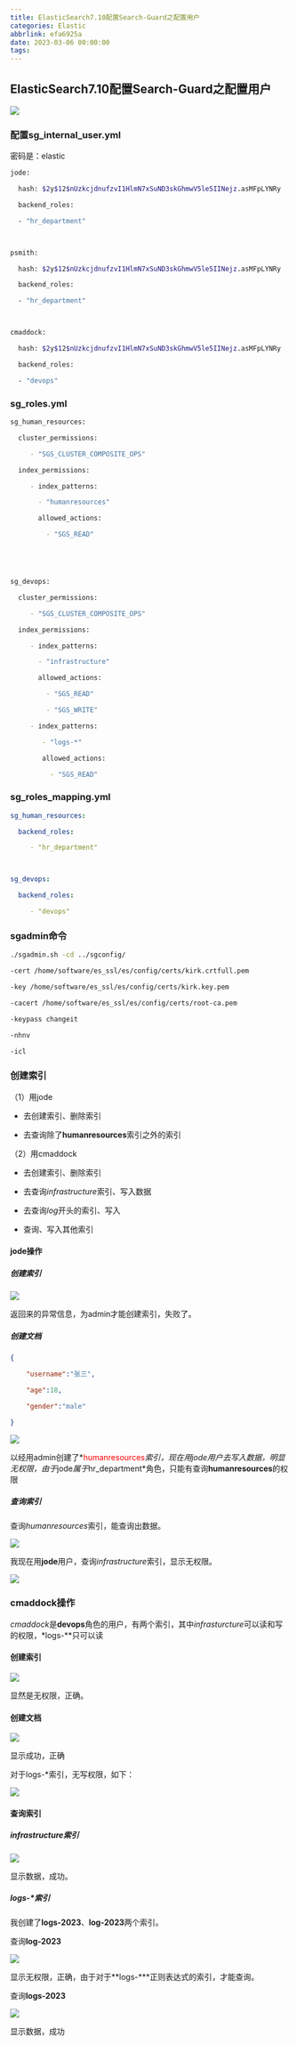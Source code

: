 ```yaml
---
title: ElasticSearch7.10配置Search-Guard之配置用户
categories: Elastic
abbrlink: efa6925a
date: 2023-03-06 00:00:00
tags:
---
```


## ElasticSearch7.10配置Search-Guard之配置用户

![](http://img.yangjiapo.cn/ElasticSearcch/角色配置.png)

<!--more-->

### 配置sg_internal_user.yml

密码是：elastic

```bash
jode:

  hash: $2y$12$nUzkcjdnufzvI1HlmN7xSuND3skGhmwV5le5IINejz.asMFpLYNRy

  backend_roles:

  - "hr_department"



psmith:

  hash: $2y$12$nUzkcjdnufzvI1HlmN7xSuND3skGhmwV5le5IINejz.asMFpLYNRy

  backend_roles:

  - "hr_department"



cmaddock:

  hash: $2y$12$nUzkcjdnufzvI1HlmN7xSuND3skGhmwV5le5IINejz.asMFpLYNRy

  backend_roles:

  - "devops"
```



### sg_roles.yml

```bash
sg_human_resources:

  cluster_permissions:

​     - "SGS_CLUSTER_COMPOSITE_OPS"

  index_permissions:

​     - index_patterns:

​       - "humanresources"

​       allowed_actions:

​         - "SGS_READ"





sg_devops:

  cluster_permissions:

​     - "SGS_CLUSTER_COMPOSITE_OPS"

  index_permissions:

​     - index_patterns:

​       - "infrastructure"

​       allowed_actions:

​         - "SGS_READ"

​         - "SGS_WRITE"

​     - index_patterns:

​        - "logs-*"

​        allowed_actions:

​          - "SGS_READ"
```





### sg_roles_mapping.yml

```yml
sg_human_resources:

  backend_roles:

​     - "hr_department"



sg_devops:

  backend_roles:

​     - "devops"
```





### sgadmin命令

```bash
./sgadmin.sh -cd ../sgconfig/ 

-cert /home/software/es_ssl/es/config/certs/kirk.crtfull.pem

-key /home/software/es_ssl/es/config/certs/kirk.key.pem 

-cacert /home/software/es_ssl/es/config/certs/root-ca.pem 

-keypass changeit 

-nhnv 

-icl
```

### 创建索引

（1）用jode

- 去创建索引、删除索引

- 去查询除了**humanresources**索引之外的索引



（2）用cmaddock

- 去创建索引、删除索引

- 去查询*infrastructure*索引、写入数据

- 去查询*log*开头的索引、写入

- 查询、写入其他索引



#### jode操作

##### 创建索引

![](http://img.yangjiapo.cn/ElasticSearcch/jode创建索引.png)



返回来的异常信息，为admin才能创建索引，失败了。





##### 创建文档

```json
{

​    "username":"张三",

​    "age":18,

​    "gender":"male"

}
```





![](http://img.yangjiapo.cn/ElasticSearcch/jode创建文档.png)



以经用admin创建了*<font color=red>humanresources</font>*索引，现在用jode用户去写入数据，明显无权限，由于*jode*属于*hr_department*角色，只能有查询**humanresources**的权限



##### 查询索引

查询*humanresources*索引，能查询出数据。

![](http://img.yangjiapo.cn/ElasticSearcch/jode查询humanresources.png)



我现在用**jode**用户，查询*infrastructure*索引，显示无权限。



![](http://img.yangjiapo.cn/ElasticSearcch/jode查询其他索引-无权限.png)





### cmaddock操作

*cmaddock*是**devops**角色的用户，有两个索引，其中*infrasturcture*可以读和写的权限，*logs-**只可以读

#### 创建索引

![](http://img.yangjiapo.cn/ElasticSearcch/devops创建索引.png)



显然是无权限，正确。



#### 创建文档

![](http://img.yangjiapo.cn/ElasticSearcch/infrastructure创建文档.png)



显示成功，正确



对于logs-*索引，无写权限，如下：

![](http://img.yangjiapo.cn/ElasticSearcch/devops无写权限.png)



#### 查询索引

##### infrastructure索引

![](http://img.yangjiapo.cn/ElasticSearcch/infrastructure查询索引.png)



显示数据，成功。



##### logs-*索引

我创建了**logs-2023**、**log-2023**两个索引。



查询**log-2023**

![](http://img.yangjiapo.cn/ElasticSearcch/devops查询log索引.png)



显示无权限，正确，由于对于**logs-***正则表达式的索引，才能查询。



查询**logs-2023**

![](http://img.yangjiapo.cn/ElasticSearcch/devops查询logs日志.png)



显示数据，成功